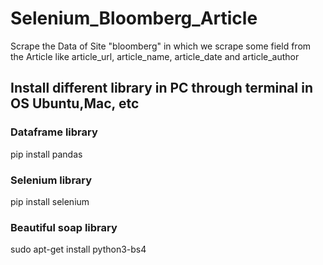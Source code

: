 # Selenium_Bloomberg_Article
Scrape the Data of Site "bloomberg" in which we scrape some field from the Article like article_url, article_name, article_date and article_author

## Install different library in PC through terminal in OS Ubuntu,Mac, etc
### Dataframe library
pip install pandas

### Selenium library
pip install selenium

### Beautiful soap library
sudo apt-get install python3-bs4
